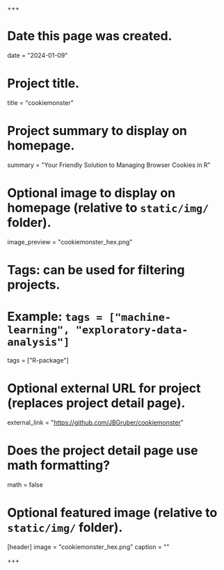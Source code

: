 +++
# Date this page was created.
date = "2024-01-09"

# Project title.
title = "cookiemonster"

# Project summary to display on homepage.
summary = "Your Friendly Solution to Managing Browser Cookies in R"

# Optional image to display on homepage (relative to `static/img/` folder).
image_preview = "cookiemonster_hex.png"

# Tags: can be used for filtering projects.
# Example: `tags = ["machine-learning", "exploratory-data-analysis"]`
tags = ["R-package"]

# Optional external URL for project (replaces project detail page).
external_link = "https://github.com/JBGruber/cookiemonster"

# Does the project detail page use math formatting?
math = false

# Optional featured image (relative to `static/img/` folder).
[header]
image = "cookiemonster_hex.png"
caption = ""

+++
